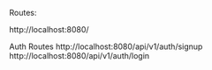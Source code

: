 Routes:

http://localhost:8080/

Auth Routes
http://localhost:8080/api/v1/auth/signup
http://localhost:8080/api/v1/auth/login

